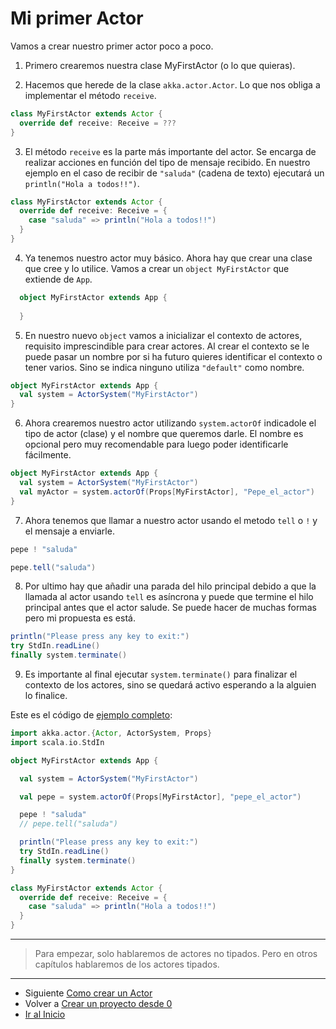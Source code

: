 # Mi primer Actor

Vamos a crear nuestro primer actor poco a poco.

1. Primero crearemos nuestra clase MyFirstActor (o lo que quieras).

2. Hacemos que herede de la clase `akka.actor.Actor`. Lo que nos obliga a implementar el método `receive`.

  ```scala
  class MyFirstActor extends Actor {
    override def receive: Receive = ???
  }
  ```

3. El método `receive` es la parte más importante del actor. Se encarga de realizar acciones en función del tipo de mensaje recibido. En nuestro ejemplo en el caso de recibir de `"saluda"` (cadena de texto) ejecutará un `println("Hola a todos!!")`.

  ```scala
  class MyFirstActor extends Actor {
    override def receive: Receive = {
      case "saluda" => println("Hola a todos!!")
    }
  }
  ```

4. Ya tenemos nuestro actor muy básico. Ahora hay que crear una clase que cree y lo utilice. Vamos a crear un `object MyFirstActor` que extiende de `App`.

```scala
  object MyFirstActor extends App {
      
  }
```

5. En nuestro nuevo `object` vamos a inicializar el contexto de actores, requisito imprescindible para crear actores. Al crear el contexto se le puede pasar un nombre por si ha futuro quieres identificar el contexto o tener varios. Sino se indica ninguno utiliza `"default"` como nombre.
   
  ```scala
  object MyFirstActor extends App {
    val system = ActorSystem("MyFirstActor")
  }
  ```

6. Ahora crearemos nuestro actor utilizando `system.actorOf` indicadole el tipo de actor (clase) y el nombre que queremos darle. El nombre es opcional pero muy recomendable para luego poder identificarle fácilmente. 

  ```scala
  object MyFirstActor extends App {
    val system = ActorSystem("MyFirstActor")
    val myActor = system.actorOf(Props[MyFirstActor], "Pepe_el_actor")
  }
  ```

7. Ahora tenemos que llamar a nuestro actor usando el metodo `tell` o `!` y el mensaje a enviarle.

  ```scala
  pepe ! "saluda"
  ```
  
  ```scala
  pepe.tell("saluda")
  ```

8. Por ultimo hay que añadir una parada del hilo principal debido a que la llamada al actor usando `tell` es asíncrona y puede que termine el hilo principal antes que el actor salude. Se puede hacer de muchas formas pero mi propuesta es está. 

  ```scala
  println("Please press any key to exit:")
  try StdIn.readLine()
  finally system.terminate()
  ```

9. Es importante al final ejecutar `system.terminate()` para finalizar el contexto de los actores, sino se quedará activo esperando a la alguien lo finalice.  

Este es el código de [ejemplo completo](../src/main/scala/com/rresino/akka4dummies/c03/MyFirstActor.scala):

```scala
import akka.actor.{Actor, ActorSystem, Props}
import scala.io.StdIn

object MyFirstActor extends App {

  val system = ActorSystem("MyFirstActor")

  val pepe = system.actorOf(Props[MyFirstActor], "pepe_el_actor")

  pepe ! "saluda"
  // pepe.tell("saluda")

  println("Please press any key to exit:")
  try StdIn.readLine()
  finally system.terminate()
}

class MyFirstActor extends Actor {
  override def receive: Receive = {
    case "saluda" => println("Hola a todos!!")
  }
}
```
---

> Para empezar, solo hablaremos de actores no tipados. Pero en otros capítulos hablaremos de los actores tipados.

---

- Siguiente [Como crear un Actor](./04_how_to_create_actors.md)
- Volver a [Crear un proyecto desde 0](./02_init_project.md)
- [Ir al Inicio](../README.md) 
